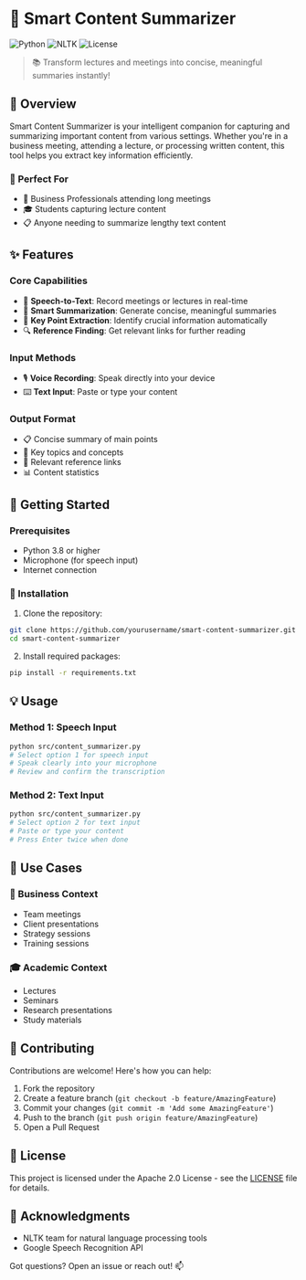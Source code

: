 # 🎯 Smart Content Summarizer

![Python](https://img.shields.io/badge/Python-3.8+-blue.svg)
![NLTK](https://img.shields.io/badge/NLTK-3.6.2-green.svg)
![License](https://img.shields.io/badge/license-MIT-blue.svg)

> 📚 Transform lectures and meetings into concise, meaningful summaries instantly!

## 🌟 Overview

Smart Content Summarizer is your intelligent companion for capturing and summarizing important content from various settings. Whether you're in a business meeting, attending a lecture, or processing written content, this tool helps you extract key information efficiently.

### 🎯 Perfect For
- 💼 Business Professionals attending long meetings
- 🎓 Students capturing lecture content
- 📋 Anyone needing to summarize lengthy text content

## ✨ Features

### Core Capabilities
- 🎤 **Speech-to-Text**: Record meetings or lectures in real-time
- 📝 **Smart Summarization**: Generate concise, meaningful summaries
- 🔑 **Key Point Extraction**: Identify crucial information automatically
- 🔍 **Reference Finding**: Get relevant links for further reading

### Input Methods
- 🎙️ **Voice Recording**: Speak directly into your device
- ⌨️ **Text Input**: Paste or type your content

### Output Format
- 📋 Concise summary of main points
- 🎯 Key topics and concepts
- 🔗 Relevant reference links
- 📊 Content statistics

## 🚀 Getting Started

### Prerequisites
- Python 3.8 or higher
- Microphone (for speech input)
- Internet connection

### 🔧 Installation

1. Clone the repository:
```bash
git clone https://github.com/yourusername/smart-content-summarizer.git
cd smart-content-summarizer
```

2. Install required packages:
```bash
pip install -r requirements.txt
```

## 💡 Usage

### Method 1: Speech Input
```bash
python src/content_summarizer.py
# Select option 1 for speech input
# Speak clearly into your microphone
# Review and confirm the transcription
```

### Method 2: Text Input
```bash
python src/content_summarizer.py
# Select option 2 for text input
# Paste or type your content
# Press Enter twice when done
```

## 🎯 Use Cases

### 💼 Business Context
- Team meetings
- Client presentations
- Strategy sessions
- Training sessions

### 🎓 Academic Context
- Lectures
- Seminars
- Research presentations
- Study materials

## 🤝 Contributing

Contributions are welcome! Here's how you can help:
1. Fork the repository
2. Create a feature branch (`git checkout -b feature/AmazingFeature`)
3. Commit your changes (`git commit -m 'Add some AmazingFeature'`)
4. Push to the branch (`git push origin feature/AmazingFeature`)
5. Open a Pull Request

## 📝 License

This project is licensed under the Apache 2.0 License - see the [LICENSE](LICENSE) file for details.

## 🙏 Acknowledgments

- NLTK team for natural language processing tools
- Google Speech Recognition API

Got questions? Open an issue or reach out! 📫
